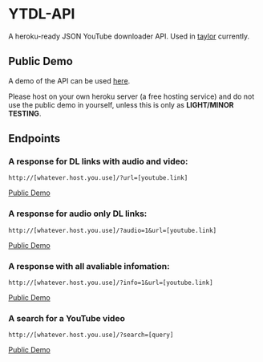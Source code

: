 # YTDL-API
A heroku-ready JSON YouTube downloader API.
Used in [taylor](https://n0rmancodes.github.io/taylor/) currently.

## Public Demo 
A demo of the API can be used [here](https://taylorbackend.herokuapp.com).

Please host on your own heroku server (a free hosting service) and do not use the public demo in yourself, unless this is only as **LIGHT/MINOR TESTING**.

## Endpoints
### A response for DL links with audio and video:

```http://[whatever.host.you.use]/?url=[youtube.link]```

[Public Demo](http://taylorbackend.herokuapp.com/?url=https://www.youtube.com/watch?v=UG_Ks_wRTpo)


### A response for audio only DL links:

```http://[whatever.host.you.use]/?audio=1&url=[youtube.link]```

[Public Demo](http://taylorbackend.herokuapp.com/?audio=1&url=https://www.youtube.com/watch?v=UG_Ks_wRTpo)


### A response with all avaliable infomation: 

```http://[whatever.host.you.use]/?info=1&url=[youtube.link]```

[Public Demo](http://taylorbackend.herokuapp.com/?info=1&url=https://www.youtube.com/watch?v=UG_Ks_wRTpo)

### A search for a YouTube video

```http://[whatever.host.you.use]/?search=[query]```

[Public Demo](http://taylorbackend.herokuapp.com/?search=test)
